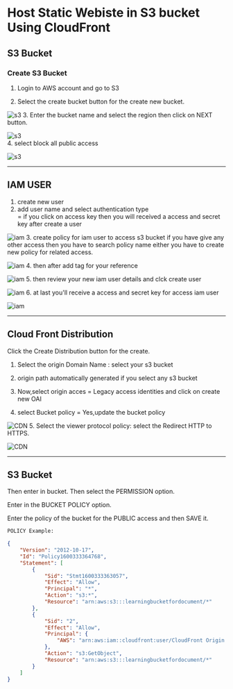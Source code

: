 # Host Static Webiste in S3 bucket Using CloudFront

## **S3 Bucket**

### Create S3 Bucket

1. Login to AWS account and go to S3  

2. Select the create bucket button for the create new bucket.
<!--image-->  
![s3](./image/create_s3_bucket_.jpg)
3. Enter the bucket name and select the region then click on NEXT button.  
<!--image-->  
![s3](./image/bucketname.jpg)  
4. select block all public access  
<!--image-->
![s3](./image/bucket_policy.jpg)

---

## **IAM USER**

1. create new user
2. add user name and select authentication type  
  = if you click on access key then you will received a access and secret key after create a user
<!--image-->
![iam](./image/iam_user.jpg)
3. create policy for iam user to access s3 bucket if you have give any other access then you have to search policy name either you have to create new policy for related access.  
<!--image-->
![iam](./image/create_iam_user_poilicy.jpg)
4. then after add tag for your reference
<!--image-->  
![iam](./image/iam_user_tag.jpg)
5. then review your new iam user details and clck create user
<!--image-->
![iam](./image/review_user.jpg)
6. at last you'll receive a access and secret key for access iam user  
<!--image-->
![iam](./image/iam_user_created.jpg)

---

## **Cloud Front Distribution**

Click the Create Distribution button for the create.  

1. Select the origin Domain Name : select your s3 bucket

2. origin path automatically generated if you select any s3 bucket  

3. Now,select origin acces = Legacy access identities and click on create new OAI

4. select Bucket policy = Yes,update the bucket policy  
<!--image-->
![CDN](./image/distribution_step.jpg)
5. Select the viewer protocol policy: select the Redirect HTTP to HTTPS.
<!--image-->
![CDN](./image/http_to_https.jpg)

---

## S3 Bucket

Then enter in bucket. Then select the PERMISSION option.  

Enter in the BUCKET POLICY option.  

Enter the policy of the bucket for the PUBLIC access and then SAVE it.  

```bash
POLICY Example:
```

```json
{
    "Version": "2012-10-17",
    "Id": "Policy1600333364768",
    "Statement": [
        {
            "Sid": "Stmt1600333363057",
            "Effect": "Allow",
            "Principal": "*",
            "Action": "s3:*",
            "Resource": "arn:aws:s3:::learningbucketfordocument/*"
        },
        {
            "Sid": "2",
            "Effect": "Allow",
            "Principal": {
                "AWS": "arn:aws:iam::cloudfront:user/CloudFront Origin Access Identity E1OS17P5EDYQL7"                                                            ---change the cloudfront distribution ID
            },
            "Action": "s3:GetObject",
            "Resource": "arn:aws:s3:::learningbucketfordocument/*"     ---change bucket ARN
        }
    ]
}
```
